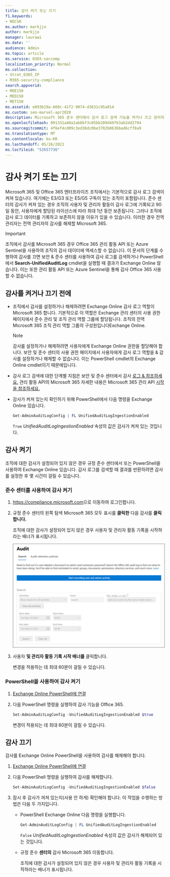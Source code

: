 ```yaml
---
title: 감사 켜기 또는 끄기
f1.keywords:
- NOCSH
ms.author: markjjo
author: markjjo
manager: laurawi
ms.date: ''
audience: Admin
ms.topic: article
ms.service: O365-seccomp
localization_priority: Normal
ms.collection:
- Strat_O365_IP
- M365-security-compliance
search.appverid:
- MOE150
- MED150
- MET150
ms.assetid: e893b19a-660c-41f2-9074-d3631c95a014
ms.custom: seo-marvel-apr2020
description: Microsoft 365 준수 센터에서 감사 로그 검색 기능을 켜거나 끄고 관리자가 감사 로그를 검색할 수 있도록 설정하거나 사용하지 않도록 설정하는 방법
ms.openlocfilehash: 091331a40a2ab6bf3c05bb289d49f63ab2dd2794
ms.sourcegitcommit: 4f6ef4cd09c3ed36dc0be3702b0636bad6cff8a9
ms.translationtype: MT
ms.contentlocale: ko-KR
ms.lasthandoff: 05/26/2021
ms.locfileid: "52657736"
---
```

# <a name="turn-auditing-on-or-off"></a>감사 켜기 또는 끄기

Microsoft 365 및 Office 365 엔터프라이즈 조직에서는 기본적으로 감사 로그 검색이 켜져 있습니다. 여기에는 E3/G3 또는 E5/G5 구독이 있는 조직이 포함됩니다. 준수 센터의 감사가 켜져 있는 경우 조직의 사용자 및 관리자 활동이 감사 로그에 기록되고 90일 동안, 사용자에게 할당된 라이선스에 따라 최대 1년 동안 보존됩니다. 그러나 조직에 감사 로그 데이터를 기록하고 보존하지 않을 이유가 있을 수 있습니다. 이러한 경우 전역 관리자는 전역 관리자의 감사를 해제할 Microsoft 365.

> [!IMPORTANT]
> 조직에서 감사를 Microsoft 365 경우 Office 365 관리 활동 API 또는 Azure Sentinel을 사용하여 조직의 감사 데이터에 액세스할 수 없습니다. 이 문서의 단계를 수행하여 감사를 끄면 보안 & 준수 센터를 사용하여 감사 로그를 검색하거나 PowerShell에서 **Search-UnifiedAuditLog** cmdlet을 실행할 때 결과가 Exchange Online 않습니다. 이는 또한 관리 활동 API 또는 Azure Sentinel을 통해 감사 Office 365 사용할 수 없습니다.
  
## <a name="before-you-turn-auditing-on-or-off"></a>감사를 켜거나 끄기 전에

- 조직에서 감사를 설정하거나 해제하려면 Exchange Online 감사 로그 역할이 Microsoft 365 합니다. 기본적으로 이 역할은 Exchange 관리 센터의 사용 권한  페이지에서 준수 관리 및 조직 관리 역할 그룹에 할당됩니다. 조직의 전역 Microsoft 365 조직 관리 역할 그룹의 구성원입니다Exchange Online. 

    > [!NOTE]
    > 감사를 설정하거나 해제하려면 사용자에게 Exchange Online 권한을 할당해야 합니다. 보안 및 준수 센터의 사용  권한 페이지에서 사용자에게 감사 로그 역할을 & 감사를 설정하거나 해제할 수 없습니다. 이는 PowerShell cmdlet의 Exchange Online cmdlet이기 때문에입니다. 

- 감사 로그 검색에 대한 단계별 지침은 보안 및 준수 센터에서 감사 [로그 & 참조하세요.](search-the-audit-log-in-security-and-compliance.md) 관리 활동 API의 Microsoft 365 자세한 내용은 Microsoft 365 관리 API [시작을 참조하세요.](/office/office-365-management-api/get-started-with-office-365-management-apis)

- 감사가 켜져 있는지 확인하기 위해 PowerShell에서 다음 명령을 Exchange Online 있습니다.

    ```powershell
    Get-AdminAuditLogConfig | FL UnifiedAuditLogIngestionEnabled
    ```

    `True` _UnifiedAuditLogIngestionEnabled_ 속성의 값은 감사가 켜져 있는 것입니다. 

## <a name="turn-on-auditing"></a>감사 켜기

조직에 대한 감사가 설정되어 있지 않은 경우 규정 준수 센터에서 또는 PowerShell을 사용하여 Exchange Online 있습니다. 감사 로그를 검색할 때 결과를 반환하려면 감사를 설정한 후 몇 시간이 걸릴 수 있습니다.
  
### <a name="use-the-compliance-center-to-turn-on-auditing"></a>준수 센터를 사용하여 감사 켜기

1. <https://compliance.microsoft.com>으로 이동하여 로그인합니다.

2. 규정 준수 센터의 왼쪽 탐색 Microsoft 365 모두 표시를 **클릭한** 다음 감사를 **클릭합니다.**

   조직에 대한 감사가 설정되어 있지 않은 경우 사용자 및 관리자 활동 기록을 시작하라는 배너가 표시됩니다.

   ![감사 페이지의 배너](../media/39a9d35f-88d0-4bbe-a962-0be2f838e2bf.png)

3. 사용자 **및 관리자 활동 기록 시작 배너를** 클릭합니다.

   변경을 적용하는 데 최대 60분이 걸릴 수 있습니다.

### <a name="use-powershell-to-turn-on-auditing"></a>PowerShell을 사용하여 감사 켜기

1. [Exchange Online PowerShell에 연결](/powershell/exchange/connect-to-exchange-online-powershell)

2. 다음 PowerShell 명령을 실행하여 감사 기능을 Office 365.

    ```powershell
    Set-AdminAuditLogConfig -UnifiedAuditLogIngestionEnabled $true
    ```

    변경이 적용되는 데 최대 60분이 걸릴 수 있습니다.
  
## <a name="turn-off-auditing"></a>감사 끄기

감사를 Exchange Online PowerShell을 사용하여 감사를 해제해야 합니다.
  
1. [Exchange Online PowerShell에 연결](/powershell/exchange/connect-to-exchange-online-powershell)

2. 다음 PowerShell 명령을 실행하여 감사를 해제합니다.

    ```powershell
    Set-AdminAuditLogConfig -UnifiedAuditLogIngestionEnabled $false
    ```

3. 잠시 후 감사가 꺼져 있는지(사용 안 하게) 확인해야 합니다. 이 작업을 수행하는 방법은 다음 두 가지입니다.

    - PowerShell Exchange Online 다음 명령을 실행합니다.

      ```powershell
      Get-AdminAuditLogConfig | FL UnifiedAuditLogIngestionEnabled
      ```

      `False` _UnifiedAuditLogIngestionEnabled_ 속성의 값은 감사가 해제되어 있는 것입니다.

    - 규정 준수 **센터의** 감사 Microsoft 365 이동합니다.

      조직에 대한 감사가 설정되어 있지 않은 경우 사용자 및 관리자 활동 기록을 시작하라는 배너가 표시됩니다.
